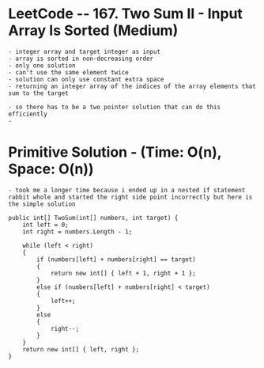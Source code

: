 # LeetCode -- 167. Two Sum II - Input Array Is Sorted (Medium)

    - integer array and target integer as input
    - array is sorted in non-decreasing order
    - only one solution
    - can't use the same element twice
    - solution can only use constant extra space
    - returning an integer array of the indices of the array elements that sum to the target
    
    - so there has to be a two pointer solution that can do this efficiently
    - 


# Primitive Solution - (Time: O(n), Space: O(n))

    - took me a longer time because i ended up in a nested if statement rabbit whole and started the right side point incorrectly but here is the simple solution

    public int[] TwoSum(int[] numbers, int target) {
        int left = 0;
        int right = numbers.Length - 1;

        while (left < right)
        {
            if (numbers[left] + numbers[right] == target)
            {
                return new int[] { left + 1, right + 1 };
            }
            else if (numbers[left] + numbers[right] < target)
            {
                left++;
            }
            else
            {
                right--;
            }
        }
        return new int[] { left, right };
    }